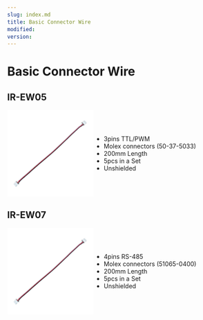 ```yaml
---
slug: index.md
title: Basic Connector Wire
modified: 
version:
---
```

# Basic Connector Wire
## IR-EW05
<div style="display:flex">
	<img style="width:200px"src="./ew05.png" />
	<ul style="margin:auto 0">
	<li>  3pins TTL/PWM</li>
	<li> Molex connectors (50-37-5033)</li>
	<li> 200mm Length</li>
	<li> 5pcs in a Set</li>
	<li> Unshielded</li>
	</ul>
</div>

## IR-EW07
<div style="display:flex">
	<img style="width:200px"src="./ew05.png" />
	<ul style="margin:auto 0">
	<li> 4pins RS-485</li>
	<li> Molex connectors (51065-0400)</li>
	<li> 200mm Length</li>
	<li> 5pcs in a Set</li>
	<li> Unshielded</li>
	</ul>
</div>
